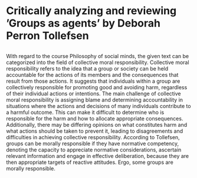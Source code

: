 # Critically analyzing and reviewing ’Groups as agents’ by Deborah Perron Tollefsen

## 
With regard to the course Philosophy of social minds, the given text can be categorized into the field of collective moral responsibility. Collective moral responsibility refers to the idea that a group or society can be held accountable for the actions of its members and the consequences that result from those actions. It suggests that individuals within a group are collectively responsible for promoting good and avoiding harm, regardless of their individual actions or intentions. The main challenge of collective moral responsibility is assigning blame and determining accountability in situations where the actions and decisions of many individuals contribute to a harmful outcome. This can make it difficult to determine who is responsible for the harm and how to allocate appropriate consequences. Additionally, there may be differing opinions on what constitutes harm and what actions should be taken to prevent it, leading to disagreements and difficulties in achieving collective responsibility. According to Tollefsen, groups can be morally responsible
if they have normative competency, denoting the capacity to appreciate normative considerations, ascertain relevant information and engage in effective deliberation, because they are then appropriate targets of reactive attitudes. Ergo, some
groups are morally responsible.
